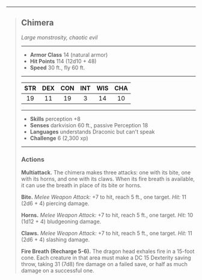 ***
> ## Chimera
> *Large monstrosity, chaotic evil*
> 
> ***
> 
> - **Armor Class** 14 (natural armor)
> - **Hit Points** 114 (12d10 + 48)
> - **Speed** 30 ft., fly 60 ft.
> 
> ***
> 
> |STR|DEX|CON|INT|WIS|CHA|
> |:---:|:---:|:---:|:---:|:---:|:---:|
> |19|11|19|3|14|10|
> 
> ***
> 
> - **Skills** perception +8
> - **Senses** darkvision 60 ft., passive Perception 18
> - **Languages** understands Draconic but can't speak
> - **Challenge** 6 (2,300 xp)
> 
> ***
> 
> ### Actions
> **Multiattack.** The chimera makes three attacks: one with its bite, one with its horns, and one with its claws. When its fire breath is available, it can use the breath in place of its bite or horns.
> 
> **Bite.** *Melee Weapon Attack:* +7 to hit, reach 5 ft., one target. *Hit:* 11 (2d6 + 4) piercing damage.
> 
> **Horns.** *Melee Weapon Attack:* +7 to hit, reach 5 ft., one target. *Hit:* 10 (1d12 + 4) bludgeoning damage.
> 
> **Claws.** *Melee Weapon Attack:* +7 to hit, reach 5 ft., one target. *Hit:* 11 (2d6 + 4) slashing damage.
> 
> **Fire Breath (Recharge 5-6).** The dragon head exhales fire in a 15-foot cone. Each creature in that area must make a DC 15 Dexterity saving throw, taking 31 (7d8) fire damage on a failed save, or half as much damage on a successful one.